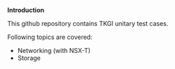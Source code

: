 **Introduction**

This github repository contains TKGI unitary test cases.

Following topics are covered:
* Networking (with NSX-T)
* Storage

